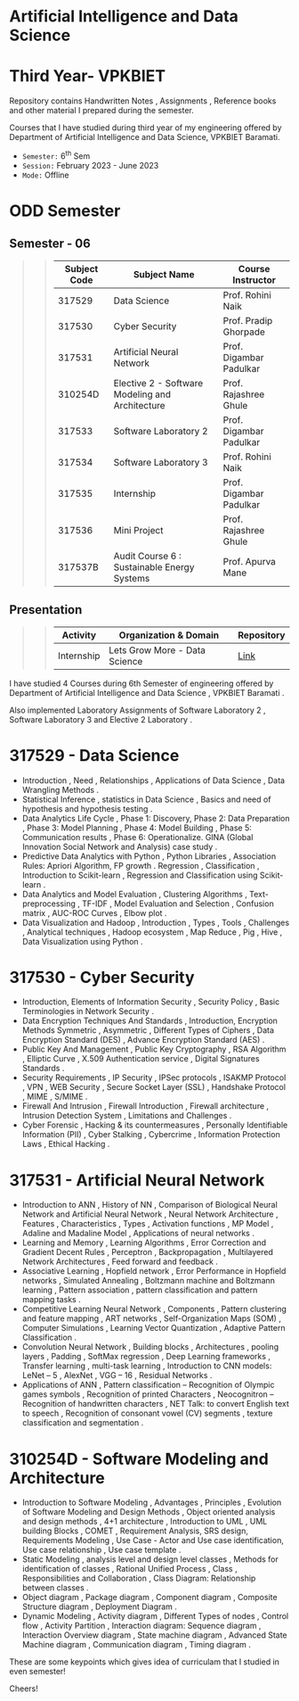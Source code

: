 # Artificial Intelligence and Data Science
# Third Year- VPKBIET


Repository contains Handwritten Notes , Assignments , Reference books and other material I prepared during the semester.  

Courses that I have studied during third year of my engineering offered by Department of Artificial Intelligence and Data Science, VPKBIET Baramati.


- `Semester:` 6<sup>th</sup> Sem  
- `Session:` February 2023 - June 2023 
- `Mode:` Offline 



# ODD Semester


## Semester - 06 
>> Subject Code | Subject Name | Course Instructor
>> --- | --- | ---
>> 317529 | Data Science | Prof. Rohini Naik
>> 317530 | Cyber Security | Prof. Pradip Ghorpade
>> 317531 | Artificial Neural Network | Prof. Digambar Padulkar
>> 310254D| Elective 2 - Software Modeling and Architecture | Prof. Rajashree Ghule
>> 317533 | Software Laboratory 2 | Prof. Digambar Padulkar
>> 317534 | Software Laboratory 3 | Prof. Rohini Naik
>> 317535 | Internship | Prof. Digambar Padulkar
>> 317536 | Mini Project | Prof. Rajashree Ghule
>> 317537B| Audit Course 6 : Sustainable Energy Systems | Prof. Apurva Mane

##   Presentation 
>>   Activity | Organization & Domain | Repository
>>   --- | --- | ---
>>   Internship| Lets Grow More - Data Science | [Link](https://github.com/yashraj9011/LGM-Data-Science-Internship-.git)

I have studied 4 Courses during 6th Semester of engineering offered by Department of Artificial Intelligence and Data Science , VPKBIET Baramati .

Also implemented Laboratory Assignments of Software Laboratory 2 , Software Laboratory 3 and Elective 2 Laboratory . 





# 317529 - Data Science
-  Introduction , Need , Relationships , Applications of Data Science , Data Wrangling Methods . 
-  Statistical Inference , statistics in Data Science , Basics and need of hypothesis and hypothesis testing .   
-  Data Analytics Life Cycle , Phase 1: Discovery, Phase 2: Data Preparation , Phase 3: Model Planning , Phase 4: Model Building , Phase 5: Communication results , Phase 6: Operationalize. GINA (Global Innovation Social Network and Analysis) case study .
-  Predictive Data Analytics with Python , Python Libraries , Association Rules: Apriori Algorithm, FP growth . Regression , Classification , Introduction to  Scikit-learn , Regression and Classification using Scikit-learn .
- Data Analytics and Model Evaluation , Clustering Algorithms , Text-preprocessing , TF-IDF , Model Evaluation and Selection , Confusion matrix , AUC-ROC Curves , Elbow plot . 
-  Data Visualization and Hadoop , Introduction , Types , Tools , Challenges , Analytical techniques , Hadoop ecosystem , Map Reduce , Pig , Hive , Data Visualization using Python .
  
# 317530 - Cyber Security
-  Introduction, Elements of Information Security , Security Policy , Basic Terminologies in Network Security .
-  Data Encryption Techniques And Standards , Introduction, Encryption Methods Symmetric , Asymmetric , Different Types of Ciphers , Data Encryption Standard (DES) , Advance Encryption Standard (AES) .
-  Public Key And Management , Public Key Cryptography , RSA Algorithm , Elliptic Curve , X.509 Authentication service , Digital Signatures Standards .
-  Security Requirements , IP Security , IPSec protocols , ISAKMP Protocol , VPN , WEB Security , Secure Socket Layer (SSL) , Handshake Protocol , MIME , S/MIME .
-  Firewall And Intrusion , Firewall Introduction , Firewall architecture , Intrusion Detection System , Limitations and Challenges .
-  Cyber Forensic , Hacking & its countermeasures , Personally Identifiable Information (PII) , Cyber Stalking , Cybercrime , Information Protection Laws , Ethical Hacking . 
  
      

#  317531 - Artificial Neural Network

- Introduction to ANN , History of NN , Comparison of Biological Neural Network and Artificial Neural Network , Neural Network Architecture , Features , Characteristics , Types , Activation functions , MP Model , Adaline and Madaline Model , Applications of neural networks .
- Learning and Memory , Learning Algorithms , Error Correction and Gradient Decent Rules , Perceptron , Backpropagation , Multilayered Network Architectures , Feed forward and feedback .
- Associative Learning , Hopfield network , Error Performance in Hopfield networks , Simulated Annealing , Boltzmann machine and Boltzmann learning , Pattern association , pattern classification and pattern mapping tasks .
- Competitive Learning Neural Network , Components , Pattern clustering and feature mapping , ART networks , Self-Organization Maps (SOM) , Computer Simulations , Learning Vector Quantization , Adaptive Pattern Classification .
- Convolution Neural Network , Building blocks , Architectures , pooling layers , Padding , SoftMax regression , Deep Learning frameworks , Transfer learning , multi-task learning , Introduction to CNN models: LeNet – 5 , AlexNet , VGG – 16 , Residual Networks .
- Applications of ANN , Pattern classification – Recognition of Olympic games symbols , Recognition of printed Characters , Neocognitron – Recognition of handwritten characters , NET Talk: to convert English text to speech , Recognition of consonant vowel (CV) segments , texture classification and segmentation .



# 310254D - Software Modeling and Architecture
 
- Introduction to Software Modeling , Advantages , Principles , Evolution of Software Modeling and Design Methods , Object oriented analysis and
design methods , 4+1 architecture , Introduction to UML , UML building Blocks , COMET , Requirement Analysis, SRS design, Requirements Modeling , Use Case - Actor and Use case identification, Use case relationship , Use case template .
- Static Modeling , analysis level and design level classes , Methods for identification of classes , Rational Unified Process , Class , Responsibilities and Collaboration , Class Diagram: Relationship between classes .
- Object diagram , Package diagram , Component diagram , Composite Structure diagram , Deployment Diagram .
- Dynamic Modeling , Activity diagram , Different Types of nodes , Control flow , Activity Partition , Interaction diagram: Sequence diagram , Interaction Overview diagram , State machine diagram , Advanced State Machine diagram , Communication diagram , Timing diagram .
  
These are some keypoints which gives idea of curriculam that I studied in even semester! 
 
Cheers!  
